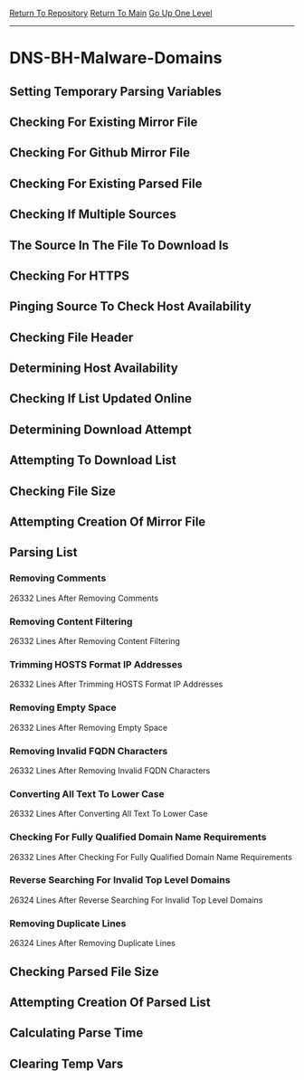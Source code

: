 [Return To Repository](https://github.com/deathbybandaid/piholeparser/)
[Return To Main](https://github.com/deathbybandaid/piholeparser/blob/master/RecentRunLogs/Mainlog.md)
[Go Up One Level](https://github.com/deathbybandaid/piholeparser/blob/master/RecentRunLogs/TopLevelScripts/30-Processing-External-Blacklists.md)
____________________________________
# DNS-BH-Malware-Domains
## Setting Temporary Parsing Variables
## Checking For Existing Mirror File
## Checking For Github Mirror File
## Checking For Existing Parsed File
## Checking If Multiple Sources
## The Source In The File To Download Is
## Checking For HTTPS
## Pinging Source To Check Host Availability
## Checking File Header
## Determining Host Availability
## Checking If List Updated Online
## Determining Download Attempt
## Attempting To Download List
## Checking File Size
## Attempting Creation Of Mirror File
## Parsing List
### Removing Comments
26332 Lines After Removing Comments
### Removing Content Filtering
26332 Lines After Removing Content Filtering
### Trimming HOSTS Format IP Addresses
26332 Lines After Trimming HOSTS Format IP Addresses
### Removing Empty Space
26332 Lines After Removing Empty Space
### Removing Invalid FQDN Characters
26332 Lines After Removing Invalid FQDN Characters
### Converting All Text To Lower Case
26332 Lines After Converting All Text To Lower Case
### Checking For Fully Qualified Domain Name Requirements
26332 Lines After Checking For Fully Qualified Domain Name Requirements
### Reverse Searching For Invalid Top Level Domains
26324 Lines After Reverse Searching For Invalid Top Level Domains
### Removing Duplicate Lines
26324 Lines After Removing Duplicate Lines
## Checking Parsed File Size
## Attempting Creation Of Parsed List
## Calculating Parse Time
## Clearing Temp Vars
